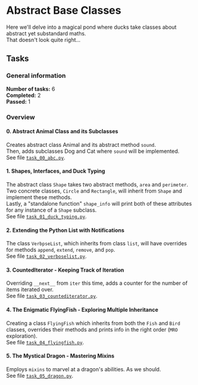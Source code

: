 # Abstract Base Classes
Here we'll delve into a magical pond where ducks take classes about abstract yet substandard maths.<br/>
That doesn't look quite right...<br/>
## Tasks
### General information
__Number of tasks:__ 6<br/>
__Completed:__ 2<br/>
__Passed:__ 1<br/>
### Overview
#### 0. Abstract Animal Class and its Subclasses
Creates abstract class Animal and its abstract method `sound`.<br/>
Then, adds subclasses Dog and Cat where `sound` will be implemented.<br/>
See file [`task_00_abc.py`](./task_00_abc.py).
#### 1. Shapes, Interfaces, and Duck Typing
The abstract class `Shape` takes two abstract methods, `area` and `perimeter`.<br/>
Two concrete classes, `Circle` and `Rectangle`, will inherit from `Shape` and implement these methods.<br/>
Lastly, a "standalone function" `shape_info` will print both of these attributes for any instance of a `Shape` subclass.<br/>
See file [`task_01_duck_typing.py`](./task_01_duck_typing.py).
#### 2. Extending the Python List with Notifications
The class `VerbpseList`, which inherits from class `list`, will have overrides for methods `append`, `extend`, `remove`, and `pop`.<br/>
See file [`task_02_verboselist.py`](./task_02_verboselist.py).
#### 3. CountedIterator - Keeping Track of Iteration
Overriding `__next__` from `iter` this time, adds a counter for the number of items iterated over.<br/>
See file [`task_03_countediterator.py`](./task_03_countediterator.py).
#### 4. The Enigmatic FlyingFish - Exploring Multiple Inheritance
Creating a class `FlyingFish` which inherits from both the `Fish` and `Bird` classes, overrides their methods and prints info in the right order (`MRO` exploration).<br/>
See file [`task_04_flyingfish.py`](./task_04_flyingfish.py).
#### 5. The Mystical Dragon - Mastering Mixins
Employs `mixins` to marvel at a dragon's abilities. As we should.<br/>
See file [`task_05_dragon.py`](./task_05_dragon.py).